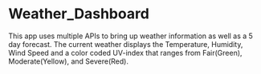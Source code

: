 # Weather_Dashboard
This app uses multiple APIs to bring up weather information as well as a 5 day forecast. The current weather displays the Temperature, Humidity, Wind Speed and a color coded UV-index that ranges from Fair(Green), Moderate(Yellow), and Severe(Red).

